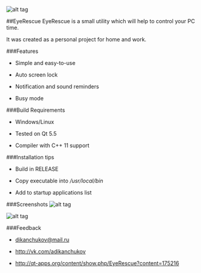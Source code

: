 ![alt tag](http://i.imgur.com/OhWH2K2.png?1)


##EyeRescue
EyeRescue is a small utility which will help to control your PC time.

It was created as a personal project for home and work.


###Features
* Simple and easy-to-use

* Auto screen lock

* Notification and sound reminders

* Busy mode


###Build Requirements
* Windows/Linux

* Tested on Qt 5.5

* Compiler with C++ 11 support


###Installation tips
* Build in RELEASE

* Copy executable into */usr/local/bin*

* Add to startup applications list


###Screenshots
![alt tag](http://i.imgur.com/yF6Xhgy.png)

![alt tag](http://i.imgur.com/IPS1pQs.png)


###Feedback
* dikanchukov@mail.ru 

* http://vk.com/adikanchukov

* http://qt-apps.org/content/show.php/EyeRescue?content=175216
